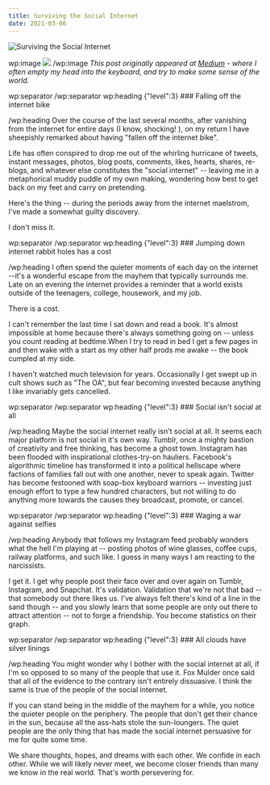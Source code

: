 ```yaml
---
title: Surviving the Social Internet
date: 2021-03-06
---
```


![Surviving the Social Internet](https://source.unsplash.com/dUPDhdeCN84/1600x900)

wp:image  ![](https://cdn.substack.com/image/fetch/h_600,c_limit,f_auto,q_auto:good,fl_progressive:steep/https%3A%2F%2Fbucketeer-e05bbc84-baa3-437e-9518-adb32be77984.s3.amazonaws.com%2Fpublic%2Fimages%2Fb073f4d7-0319-474f-8c54-4025739aef76_1920x1280.jpeg)  /wp:image  *This post originally appeared at [Medium](https://jonbeckett.medium.com) - where I often empty my head into the keyboard, and try to make some sense of the world.*

wp:separator    /wp:separator   wp:heading {"level":3}  ### Falling off the internet bike

/wp:heading  Over the course of the last several months, after vanishing from the internet for entire days (I know, shocking! ), on my return I have sheepishly remarked about having "fallen off the internet bike".

Life has often conspired to drop me out of the whirling hurricane of tweets, instant messages, photos, blog posts, comments, likes, hearts, shares, re-blogs, and whatever else constitutes the "social internet" -- leaving me in a metaphorical muddy puddle of my own making, wondering how best to get back on my feet and carry on pretending.

Here's the thing -- during the periods away from the internet maelstrom, I've made a somewhat guilty discovery.

I don't miss it.

wp:separator    /wp:separator   wp:heading {"level":3}  ### Jumping down internet rabbit holes has a cost

/wp:heading  I often spend the quieter moments of each day on the internet --it's a wonderful escape from the mayhem that typically surrounds me. Late on an evening the internet provides a reminder that a world exists outside of the teenagers, college, housework, and my job.

There is a cost.

I can't remember the last time I sat down and read a book. It's almost impossible at home because there's always something going on -- unless you count reading at bedtime.When I try to read in bed I get a few pages in and then wake with a start as my other half prods me awake -- the book cumpled at my side.

I haven't watched much television for years. Occasionally I get swept up in cult shows such as "The OA", but fear becoming invested because anything I like invariably gets cancelled.

wp:separator    /wp:separator   wp:heading {"level":3}  ### Social isn't social at all

/wp:heading  Maybe the social internet really isn't social at all. It seems each major platform is not social in it's own way. Tumblr, once a mighty bastion of creativity and free thinking, has become a ghost town. Instagram has been flooded with inspirational clothes-try-on hauliers. Facebook's algorithmic timeline has transformed it into a political hellscape where factions of families fall out with one another, never to speak again. Twitter has become festooned with soap-box keyboard warriors -- investing just enough effort to type a few hundred characters, but not willing to do anything more towards the causes they broadcast, promote, or cancel.

wp:separator    /wp:separator   wp:heading {"level":3}  ### Waging a war against selfies

/wp:heading  Anybody that follows my Instagram feed probably wonders what the hell I'm playing at -- posting photos of wine glasses, coffee cups, railway platforms, and such like. I guess in many ways I am reacting to the narcissists.

I get it. I get why people post their face over and over again on Tumblr, Instagram, and Snapchat. It's validation. Validation that we're not that bad -- that somebody out there likes us. I've always felt there's kind of a line in the sand though -- and you slowly learn that some people are only out there to attract attention -- not to forge a friendship. You become statistics on their graph.

wp:separator    /wp:separator   wp:heading {"level":3}  ### All clouds have silver linings

/wp:heading  You might wonder why I bother with the social internet at all, if I'm so opposed to so many of the people that use it. Fox Mulder once said that all of the evidence to the contrary isn't entirely dissuasive. I think the same is true of the people of the social internet.

If you can stand being in the middle of the mayhem for a while, you notice the quieter people on the periphery. The people that don't get their chance in the sun, because all the ass-hats stole the sun-loungers. The quiet people are the only thing that has made the social internet persuasive for me for quite some time.

We share thoughts, hopes, and dreams with each other. We confide in each other. While we will likely never meet, we become closer friends than many we know in the real world. That's worth persevering for.
